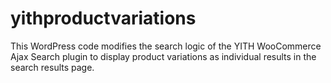 # yithproductvariations
This WordPress code modifies the search logic of the YITH WooCommerce Ajax Search plugin to display product variations as individual results in the search results page. 
